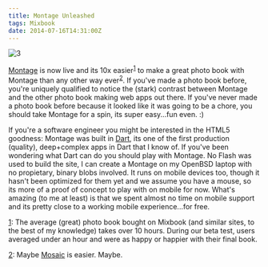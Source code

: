 ```yaml
---
title: Montage Unleashed
tags: Mixbook
date: 2014-07-16T14:31:00Z
---
```

![3]

[Montage][1] is now live and its 10x easier<sup><a name="10x" href="#ftn.10x">1</a></sup>
 to make a great photo book with Montage than any other way ever<sup><a name="ever" href="#ftn.ever">2</a></sup>. If you've made a photo book before, you're uniquely qualified to notice the (stark) contrast between Montage and the other photo book making web apps out there. If you've never made a photo book before because it looked like it was going to be a chore, you should take Montage for a spin, its super easy...fun even. :)

If you're a software engineer you might be interested in the HTML5 goodness: Montage was built in [Dart][2], its one of the first production (quality), deep+complex apps in Dart that I know of. If you've been wondering what Dart can do you should play with Montage. No Flash was used to build the site, I can create a Montage on my OpenBSD laptop with no propietary, binary blobs involved. It runs on mobile devices too, though it hasn't been optimized for them yet and we assume you have a mouse, so its more of a proof of concept to play with on mobile for now. What's amazing (to me at least) is that we spent almost no time on mobile support and its pretty close to a working mobile experience...for free.

<div class="footnote"><p>
<a name="ftn.10x" href="#10x">1</a>:
The average (great) photo book bought on Mixbook (and similar sites, to the best of my knowledge) takes over 10 hours. During our beta test, users averaged under an hour and were as happy or happier with their final book.
</div>
<div class="footnote"><p>
<a name="ftn.ever" href="#ever">2</a>:
Maybe <a href="http://heymosaic.com/">Mosaic</a> is easier. Maybe.
</div>

[1]: http://www.montagebook.com/
[2]: https://en.wikipedia.org/wiki/Dart_%28programming_language%29
[3]: https://ggr_com.s3.amazonaws.com/images/montage-cover.png
